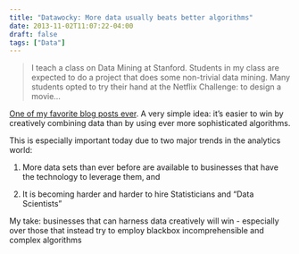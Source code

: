 ```yaml
---
title: "Datawocky: More data usually beats better algorithms"
date: 2013-11-02T11:07:22-04:00
draft: false
tags: ["Data"]
---
```


> I teach a class on Data Mining at Stanford. Students in my class are expected to do a project that does some non-trivial data mining. Many students opted to try their hand at the Netflix Challenge: to design a movie…

[One of my favorite blog posts ever](https://anand.typepad.com/datawocky/2008/03/more-data-usual.html). A very simple idea: it’s easier to win by creatively combining data than by using ever more sophisticated algorithms.

This is especially important today due to two major trends in the analytics world:

1. More data sets than ever before are available to businesses that have the technology to leverage them, and

2. It is becoming harder and harder to hire Statisticians and “Data Scientists”

My take: businesses that can harness data creatively will win - especially over those that instead try to employ blackbox incomprehensible and complex algorithms